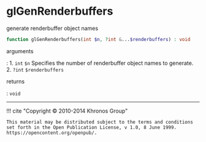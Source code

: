 # glGenRenderbuffers
generate renderbuffer object names

```php
function glGenRenderbuffers(int $n, ?int &...$renderbuffers) : void
```

arguments

:    1. `int` `$n` Specifies the number of renderbuffer object names to generate.
    2. `?int` `$renderbuffers` 

returns

:    `void` 

---
     

!!! cite "Copyright © 2010-2014 Khronos Group"

    This material may be distributed subject to the terms and conditions set forth in the Open Publication License, v 1.0, 8 June 1999. https://opencontent.org/openpub/.